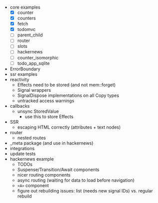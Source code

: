 - core examples
    - [x] counter
    - [x] counters
    - [x] fetch
    - [x] todomvc 
    - [ ] parent\_child
    - [ ] router
    - [ ] slots 
    - [ ] hackernews
    - [ ] counter\_isomorphic
    - [ ] todo\_app\_sqlite
- ErrorBoundary
- ssr examples
- reactivity 
    - Effects need to be stored (and not mem::forget)
    - Signal wrappers
    - SignalDispose implementations on all Copy types
    - untracked access warnings
- callbacks
    - unsync StoredValue
        - use this to store Effects
- SSR
    - escaping HTML correctly (attributes + text nodes)
- router
    - nested routes
- \_meta package (and use in hackernews)
- integrations
- update tests
- hackernews example
  - TODOs
  - Suspense/Transition/Await components
  - nicer routing components
  - async routing (waiting for data to load before navigation)
  - `<A>` component
  - figure out rebuilding issues: list (needs new signal IDs) vs. regular rebuild
